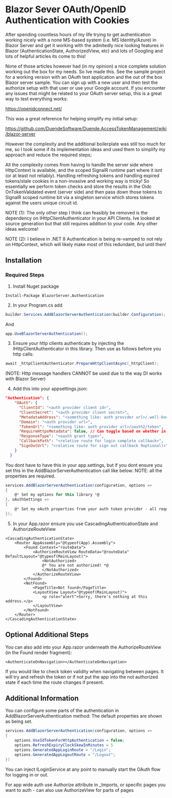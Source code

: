 # Blazor Sever OAuth/OpenID Authentication with Cookies
After spending countless hours of my life trying to get authentication working nicely with a none MS-based system (i.e. MS Identity/Azure) in Blazor Server and get it working with the admitedly nice looking features in Blazor (AuthenticationState, AuthorizedView, etc) and lots of Googling and lots of helpful articles its come to this!

None of those articles however had (in my opinion) a nice complete solution working out the box for my needs. So Ive made this. See the sample project for a working version with an OAuth test application and the out of the box Blazor server sample. You can sign up with a new user and then test the authorize setup with that user or use your Google account.
If you encounter any issues that might be related to your OAuth server setup, this is a great way to test everything works:

https://openidconnect.net/

This was a great reference for helping simplify my initial setup:

https://github.com/DuendeSoftware/Duende.AccessTokenManagement/wiki/blazor-server

However the complexity and the additional boilerplate was still too much for me, so I took some if its implementation ideas and used them to simplify my approach and reduce the required steps;

All the complexity comes from having to handle the server side where HttpContext is available, and the scoped SignalR runtime part where it isnt (or at least not reliably). Handling refreshing tokens and handling expired tokens/stale cookies in a non-invasive and working way is tricky!
So essentially we perform token checks and store the results in the Oidc OnTokenValidated event (server side) and then pass down those tokens to SignalR scoped runtime bit via a singleton service which stores tokens against the users unique circuit id.

NOTE (1): The only other step I think can feasibly be removed is the dependency on IHttpClientAuthenticator in your API Clients. Ive looked at source generation but that still requires addition to your code. Any other ideas welcome! 

NOTE (2): I believe in .NET 8 Authentication is being re-vamped to not rely on HttpContext, which will likely make most
of this redundant, but until then!

## Installation

### Required Steps
1. Install Nuget package
```
Install-Package BlazorServer.Authentication
```

2. In your Program.cs add
```cs
builder.Services.AddBlazorServerAuthentication(builder.Configuration);
```
And
```cs
app.UseBlazorServerAuthentication();
```

3. Ensure your http clients authenticate by injecting the IHttpClientAuthenticator in this library.
Then use as follows before you http calls:
```cs
await _httpClientAuthenticator.PrepareHttpClientAsync(_httpClient);
```
(NOTE: Http message handlers CANNOT be used due to the way DI works with Blazor Server)

4. Add this into your appsettings.json:
```json
"Authentication": {
    "OAuth": {
      "ClientId": "<auth provider client id>",
      "ClientSecret": "<auth provider client secret>",
      "MetadataAddress": "<something like: auth provider url>/.well-known/openid-configuration",
      "Domain": "<auth provider url>",
      "TokenUrl": "<something like: auth provider url>/oauth2/token",
      "RequireHttpsMetadata": false, // Can toggle based on whether in development or production
      "ResponseType": "<oauth grant type>",
      "CallbackPath": "<relative route for login complete callback>",
      "SignOutUrl": "<relative route for sign out callback 9optional)>"
    }
  }
```
You dont have to have this in your app.settings, but if you dont ensure you set this in the 
AddBlazorServerAuthentication call like below:
NOTE: all the properties are required.
```cs
services.AddBlazorServerAuthentication(configuration, options =>
{
    @* Set my options for this library *@
}, oAuthSettings =>
{
    @* Set my oAuth properties from your auth token provider - all required*@
});
```

5. In your App.razor ensure you use CascadingAuthenticationState and AuthorizeRouteView
```razor
<CascadingAuthenticationState>
    <Router AppAssembly="@typeof(App).Assembly">
        <Found Context="routeData">
            <AuthorizeRouteView RouteData="@routeData" DefaultLayout="@typeof(MainLayout)">
                <NotAuthorized>
                @* You are not authorized! *@
                </NotAuthorized>
            </AuthorizeRouteView>
        </Found>
        <NotFound>
            <PageTitle>Not found</PageTitle>
            <LayoutView Layout="@typeof(MainLayout)">
                <p role="alert">Sorry, there's nothing at this address.</p>
            </LayoutView>
        </NotFound>
    </Router>
</CascadingAuthenticationState>
```

## Optional Additional Steps
You can also add into your App.razor underneath the AuthorizeRouteView (in the Found render fragment):
```razor
<AuthenticateOnNavigation></AuthenticateOnNavigation>
```
If you would like to check token validity when navigating between pages. It will try and refresh the token
or if not put the app into the not authorized state if each time the route changes if present.

## Additional Information
You can configure some parts of the authentication in AddBlazorServerAuthentication method:
The default properties are shown as being set.
```cs
services.AddBlazorServerAuthentication(configuration, options =>
{
    options.UseIdTokenForHttpAuthentication = false;
    options.RefreshExpiryClockSkewInMinutes = 5
    options.GeneratedAppLoginRoute = "/Login";
    options.GeneratedAppLogoutRoute = "/Logout";
})
```

You can inject ILoginService at any point to manually start the OAuth flow for logging in or out.

For app wide auth use Authorize attribute in _Imports, or specific pages you want to auth - can also use AuthorizeView for parts of pages

